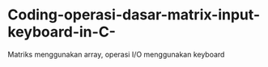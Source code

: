 # Coding-operasi-dasar-matrix-input-keyboard-in-C-
Matriks menggunakan array, operasi I/O menggunakan keyboard
